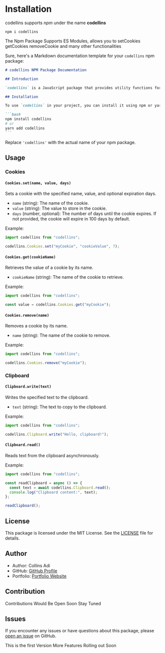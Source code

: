 # Installation

codellins supports _npm_ under the name **codellins**

`npm i codellins`

The Npm Package Supports ES Modules, allows you to setCookies getCookies removeCookie and many other functionalities

Sure, here's a Markdown documentation template for your `codellins` npm package:

````markdown
# codellins NPM Package Documentation

## Introduction

`codellins` is a JavaScript package that provides utility functions for working with cookies and the clipboard in web applications. This package is designed to simplify common tasks related to managing cookies and interacting with the clipboard.

## Installation

To use `codellins` in your project, you can install it using npm or yarn:

```bash
npm install codellins
# or
yarn add codellins
```
````

Replace `'codellins'` with the actual name of your npm package.

## Usage

### Cookies

#### `Cookies.set(name, value, days)`

Sets a cookie with the specified name, value, and optional expiration days.

- `name` (string): The name of the cookie.
- `value` (string): The value to store in the cookie.
- `days` (number, optional): The number of days until the cookie expires. If not provided, the cookie will expire in 100 days by default.

Example:

```javascript
import codellins from "codellins";

codellins.Cookies.set("myCookie", "cookieValue", 7);
```

#### `Cookies.get(cookieName)`

Retrieves the value of a cookie by its name.

- `cookieName` (string): The name of the cookie to retrieve.

Example:

```javascript
import codellins from "codellins";

const value = codellins.Cookies.get("myCookie");
```

#### `Cookies.remove(name)`

Removes a cookie by its name.

- `name` (string): The name of the cookie to remove.

Example:

```javascript
import codellins from "codellins";

codellins.Cookies.remove("myCookie");
```

### Clipboard

#### `Clipboard.write(text)`

Writes the specified text to the clipboard.

- `text` (string): The text to copy to the clipboard.

Example:

```javascript
import codellins from "codellins";

codellins.Clipboard.write("Hello, clipboard!");
```

#### `Clipboard.read()`

Reads text from the clipboard asynchronously.

Example:

```javascript
import codellins from "codellins";

const readClipboard = async () => {
  const text = await codellins.Clipboard.read();
  console.log("Clipboard content:", text);
};

readClipboard();
```

## License

This package is licensed under the MIT License. See the [LICENSE](LICENSE) file for details.

## Author

- Author: Collins Adi
- GitHub: [GitHub Profile](https://github.com/collinsadi/codellins)
- Portfolio: [Portfolio Website](https://collinsadi.vercel.app)

## Contribution

<!-- Contributions are welcome! If you'd like to contribute to this project, please submit a pull request. -->

Contributions Would Be Open Soon Stay Tuned

## Issues

If you encounter any issues or have questions about this package, please [open an issue](https://github.com/collinsadi/codellins/issues) on GitHub.




This is the first Version More Features Rolling out Soon


